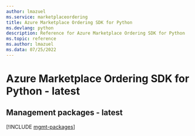 ```yaml
---
author: lmazuel
ms.service: marketplaceordering
title: Azure Marketplace Ordering SDK for Python
ms.devlang: python
description: Reference for Azure Marketplace Ordering SDK for Python
ms.topic: reference
ms.author: lmazuel
ms.data: 07/25/2022
---
```

# Azure Marketplace Ordering SDK for Python - latest

## Management packages - latest
[!INCLUDE [mgmt-packages](marketplace-ordering-mgmt-index.md)]